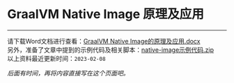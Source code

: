 # GraalVM Native Image 原理及应用

---------------------------------------------------------------------------------------------------------------------------

请下载Word文档进行查看：<a href="native-image/files/GraalVM Native Image的原理及应用_2023-02-08.docx">GraalVM Native Image的原理及应用.docx</a><br>
另外，准备了文章中提到的示例代码及相关脚本：<a href="native-image/files/native-image示例代码_2023-02-08.zip">native-image示例代码.zip</a><br>
以上资料最近更新时间：`2023-02-08`

_后面有时间，再将内容直接写在这个页面吧。_
